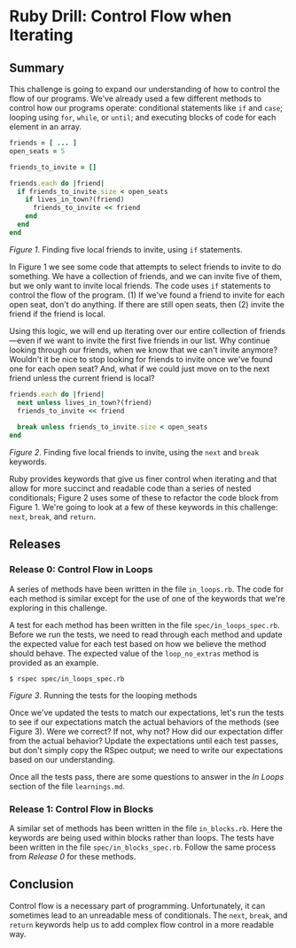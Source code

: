 # Ruby Drill: Control Flow when Iterating

## Summary
This challenge is going to expand our understanding of how to control the flow of our programs.  We've already used a few different methods to control how our programs operate:  conditional statements like `if` and `case`; looping using `for`, `while`, or `until`; and executing blocks of code for each element in an array.

```ruby
friends = [ ... ]
open_seats = 5

friends_to_invite = []

friends.each do |friend|
  if friends_to_invite.size < open_seats
    if lives_in_town?(friend)
      friends_to_invite << friend
    end
  end
end
```
*Figure 1*. Finding five local friends to invite, using `if` statements.

In Figure 1 we see some code that attempts to select friends to invite to do something.  We have a collection of friends, and we can invite five of them, but we only want to invite local friends.  The code uses `if` statements to control the flow of the program.  (1) If we've found a friend to invite for each open seat, don't do anything.  If there are still open seats, then (2) invite the friend if the friend is local.

Using this logic, we will end up iterating over our entire collection of friends—even if we want to invite the first five friends in our list.  Why continue looking through our friends, when we know that we can't invite anymore?  Wouldn't it be nice to stop looking for friends to invite once we've found one for each open seat?  And, what if we could just move on to the next friend unless the current friend is local?

```ruby
friends.each do |friend|
  next unless lives_in_town?(friend)
  friends_to_invite << friend
  
  break unless friends_to_invite.size < open_seats
end
```
*Figure 2*. Finding five local friends to invite, using the `next` and `break` keywords.

Ruby provides keywords that give us finer control when iterating and that allow for more succinct and readable code than a series of nested conditionals; Figure 2 uses some of these to refactor the code block from Figure 1.  We're going to look at a few of these keywords in this challenge:  `next`, `break`, and `return`.


## Releases
### Release 0: Control Flow in Loops
A series of methods have been written in the file `in_loops.rb`.  The code for each method is similar except for the use of one of the keywords that we're exploring in this challenge.

A test for each method has been written in the file `spec/in_loops_spec.rb`.  Before we run the tests, we need to read through each method and update the expected value for each test based on how we believe the method should behave.  The expected value of the `loop_no_extras` method is provided as an example.

```
$ rspec spec/in_loops_spec.rb
```
*Figure 3*.  Running the tests for the looping methods

Once we've updated the tests to match our expectations, let's run the tests to see if our expectations match the actual behaviors of the methods (see Figure 3).  Were we correct?  If not, why not?  How did our expectation differ from the actual behavior?  Update the expectations until each test passes, but don't simply copy the RSpec output; we need to write our expectations based on our understanding.

Once all the tests pass, there are some questions to answer in the *In Loops* section of the file `learnings.md`.


### Release 1: Control Flow in Blocks
A similar set of methods has been written in the file `in_blocks.rb`.  Here the keywords are being used within blocks rather than loops.  The tests have been written in the file `spec/in_blocks_spec.rb`.  Follow the same process from *Release 0* for these methods.


## Conclusion
Control flow is a necessary part of programming.  Unfortunately, it can sometimes lead to an unreadable mess of conditionals.  The `next`, `break`, and `return` keywords help us to add complex flow control in a more readable way.